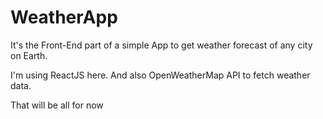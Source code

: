 # WeatherApp
It's the Front-End part of a simple App to get weather forecast of any city on Earth.

I'm using ReactJS here. And also OpenWeatherMap API to fetch weather data.

That will be all for now